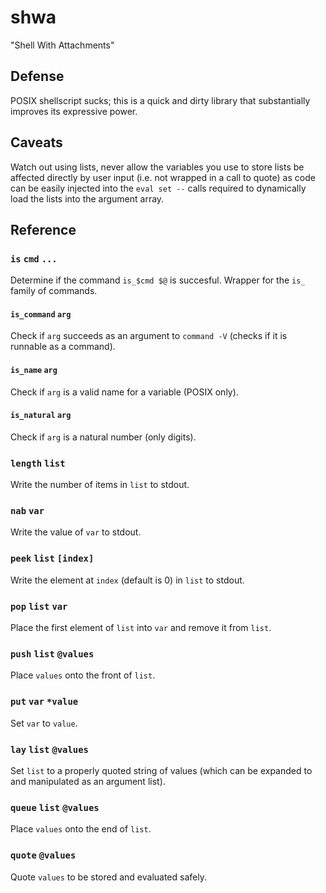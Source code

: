 # shwa

"Shell With Attachments"

## Defense

POSIX shellscript sucks; this is a quick and dirty library that substantially improves its expressive power.

## Caveats

Watch out using lists, never allow the variables you use to store lists be affected directly by user input (i.e. not wrapped in a call to quote) as code can be easily injected into the `eval set --` calls required to dynamically load the lists into the argument array.

## Reference

### `is` `cmd` `...`

Determine if the command `is_$cmd $@` is succesful. Wrapper for the `is_` family of commands.

#### `is_command` `arg`

Check if `arg` succeeds as an argument to `command -V` (checks if it is runnable as a command).

#### `is_name` `arg`

Check if `arg` is a valid name for a variable (POSIX only).

#### `is_natural` `arg`

Check if `arg` is a natural number (only digits).

### `length` `list`

Write the number of items in `list` to stdout.

### `nab` `var`

Write the value of `var` to stdout.

### `peek` `list` `[index]`

Write the element at `index` (default is 0) in `list` to stdout.

### `pop` `list` `var`

Place the first element of `list` into `var` and remove it from `list`.

### `push` `list` `@values`

Place `values` onto the front of `list`.

### `put` `var` `*value`

Set `var` to `value`.

### `lay` `list` `@values`

Set `list` to a properly quoted string of values (which can be expanded to and manipulated as an argument list).

### `queue` `list` `@values`

Place `values` onto the end of `list`.

### `quote` `@values`

Quote `values` to be stored and evaluated safely.
